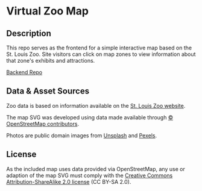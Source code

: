 # Virtual Zoo Map

## Description
This repo serves as the frontend for a simple interactive map based on the St. Louis Zoo. Site visitors can click on map zones to view information about that zone's exhibits and attractions. 

[Backend Repo](https://github.com/staceymck/stl-zoo-map-backend)

## Data & Asset Sources
Zoo data is based on information available on the [St. Louis Zoo website](https://www.stlzoo.org/).

The map SVG was developed using data made available through [© OpenStreetMap contributors](https://www.openstreetmap.org/copyright).

Photos are public domain images from [Unsplash](https://unsplash.com/) and [Pexels](https://www.pexels.com/).

## License
As the included map uses data provided via OpenStreetMap, any use or adaption of the map SVG must comply with the [Creative Commons Attribution-ShareAlike 2.0 license](https://creativecommons.org/licenses/by-sa/2.0/) (CC BY-SA 2.0).